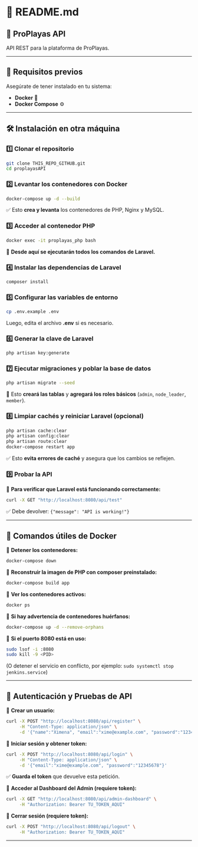 # **📌 README.md**
## **🌊 ProPlayas API**
API REST para la plataforma de ProPlayas.

---

## **🚀 Requisitos previos**
Asegúrate de tener instalado en tu sistema:
- **Docker** 🐳
- **Docker Compose** ⚙️

---

## **🛠 Instalación en otra máquina**
### **1️⃣ Clonar el repositorio**
```bash
git clone THIS_REPO_GITHUB.git
cd proplayasAPI
```

### **2️⃣ Levantar los contenedores con Docker**
```bash
docker-compose up -d --build
```
✅ Esto **crea y levanta** los contenedores de PHP, Nginx y MySQL.

### **3️⃣ Acceder al contenedor PHP**
```bash
docker exec -it proplayas_php bash
```
📌 **Desde aquí se ejecutarán todos los comandos de Laravel.**

### **4️⃣ Instalar las dependencias de Laravel**
```bash
composer install
```

### **5️⃣ Configurar las variables de entorno**
```bash
cp .env.example .env
```
Luego, edita el archivo **.env** si es necesario.

### **6️⃣ Generar la clave de Laravel**
```bash
php artisan key:generate
```

### **7️⃣ Ejecutar migraciones y poblar la base de datos**
```bash
php artisan migrate --seed
```
📌 Esto **creará las tablas** y **agregará los roles básicos** (`admin`, `node_leader`, `member`).

### **8️⃣ Limpiar cachés y reiniciar Laravel (opcional)**
```bash
php artisan cache:clear
php artisan config:clear
php artisan route:clear
docker-compose restart app
```
✅ Esto **evita errores de caché** y asegura que los cambios se reflejen.

### **9️⃣ Probar la API**
📌 **Para verificar que Laravel está funcionando correctamente:**
```bash
curl -X GET "http://localhost:8080/api/test"
```
✅ Debe devolver: `{"message": "API is working!"}`

---

## **🐳 Comandos útiles de Docker**
📌 **Detener los contenedores:**
```bash
docker-compose down
```

📌 **Reconstruir la imagen de PHP con composer preinstalado:**
```bash
docker-compose build app
```

📌 **Ver los contenedores activos:**
```bash
docker ps
```

📌 **Si hay advertencia de contenedores huérfanos:**
```bash
docker-compose up -d --remove-orphans
```

📌 **Si el puerto 8080 está en uso:**
```bash
sudo lsof -i :8080
sudo kill -9 <PID>
```
(O detener el servicio en conflicto, por ejemplo: `sudo systemctl stop jenkins.service`)

---

## **🔑 Autenticación y Pruebas de API**
📌 **Crear un usuario:**
```bash
curl -X POST "http://localhost:8080/api/register" \
     -H "Content-Type: application/json" \
     -d '{"name":"Ximena", "email":"xime@example.com", "password":"12345678", "role":"admin"}'
```

📌 **Iniciar sesión y obtener token:**
```bash
curl -X POST "http://localhost:8080/api/login" \
     -H "Content-Type: application/json" \
     -d '{"email":"xime@example.com", "password":"12345678"}'
```
✅ **Guarda el token** que devuelve esta petición.

📌 **Acceder al Dashboard del Admin (requiere token):**
```bash
curl -X GET "http://localhost:8080/api/admin-dashboard" \
     -H "Authorization: Bearer TU_TOKEN_AQUI"
```

📌 **Cerrar sesión (requiere token):**
```bash
curl -X POST "http://localhost:8080/api/logout" \
     -H "Authorization: Bearer TU_TOKEN_AQUI"
```

---
